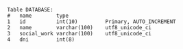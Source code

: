 	
	Table DATABASE:
	#	name        type
	1	id          int(10)			Primary, AUTO_INCREMENT		
	2	name	    varchar(100)	utf8_unicode_ci			
	3	social_work	varchar(100)	utf8_unicode_ci		
	4	dni	        int(8)